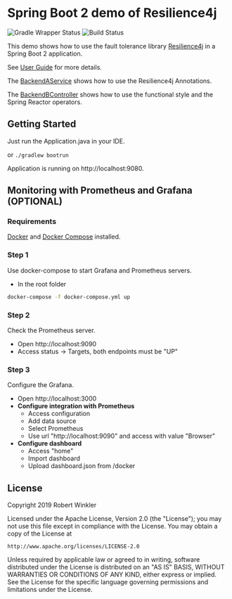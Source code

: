 # Spring Boot 2 demo of Resilience4j

![Gradle Wrapper Status](https://github.com/resilience4j/resilience4j-spring-boot2-demo/actions/workflows/gradle-wrapper-validation.yml/badge.svg)
![Build Status](https://github.com/resilience4j/resilience4j-spring-boot2-demo/actions/workflows/gradle-build.yml/badge.svg)

This demo shows how to use the fault tolerance library [Resilience4j](https://github.com/resilience4j/resilience4j) in a Spring Boot 2 application.

See [User Guide](https://resilience4j.readme.io/docs/getting-started-3) for more details.

The [BackendAService](https://github.com/resilience4j/resilience4j-spring-boot2-demo/blob/master/src/main/java/io/github/robwin/service/BackendAService.java) shows how to use the Resilience4j Annotations.


The [BackendBController](https://github.com/resilience4j/resilience4j-spring-boot2-demo/blob/master/src/main/java/io/github/robwin/controller/BackendBController.java) shows how to use the functional style and the Spring Reactor operators.


## Getting Started

Just run the Application.java in your IDE.

or `./gradlew bootrun`

Application is running on http://localhost:9080.

## Monitoring with Prometheus and Grafana (OPTIONAL)

### Requirements
[Docker](https://docs.docker.com/install/) and [Docker Compose](https://docs.docker.com/compose/install/) installed.
 
### Step 1
Use docker-compose to start Grafana and Prometheus servers.
- In the root folder
```sh
docker-compose -f docker-compose.yml up
```
### Step 2
Check the Prometheus server.
- Open http://localhost:9090
- Access status -> Targets, both endpoints must be "UP"

### Step 3
Configure the Grafana.
- Open http://localhost:3000
- **Configure integration with Prometheus**
    - Access configuration
    - Add data source
    - Select Prometheus
    - Use url "http://localhost:9090" and access with value "Browser"
- **Configure dashboard**
    - Access "home"
    - Import dashboard
    - Upload dashboard.json from /docker

## License

Copyright 2019 Robert Winkler

Licensed under the Apache License, Version 2.0 (the "License"); you may not use this file except in compliance with the License. You may obtain a copy of the License at

    http://www.apache.org/licenses/LICENSE-2.0

Unless required by applicable law or agreed to in writing, software distributed under the License is distributed on an "AS IS" BASIS, WITHOUT WARRANTIES OR CONDITIONS OF ANY KIND, either express or implied. See the License for the specific language governing permissions and limitations under the License.